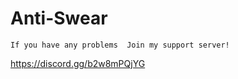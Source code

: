 # Anti-Swear


`If you have any problems 
Join my support server!`


https://discord.gg/b2w8mPQjYG


